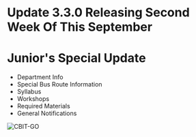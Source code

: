 # Update 3.3.0 Releasing Second Week Of This September

# Junior's Special Update
* Department Info
* Special Bus Route Information
* Syllabus 
* Workshops
* Required Materials
* General Notifications




![CBIT-GO](http://rohithvutnoor.info/images/project/cbitgo1.jpg)

